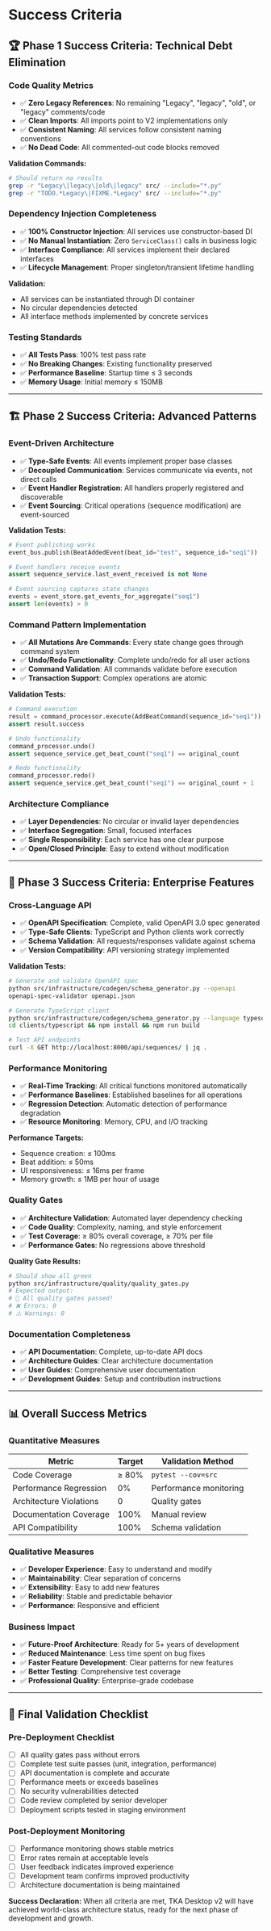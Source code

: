 # Success Criteria

## 🏆 **Phase 1 Success Criteria: Technical Debt Elimination**

### **Code Quality Metrics**

- ✅ **Zero Legacy References**: No remaining "Legacy", "legacy", "old", or "legacy" comments/code
- ✅ **Clean Imports**: All imports point to V2 implementations only
- ✅ **Consistent Naming**: All services follow consistent naming conventions
- ✅ **No Dead Code**: All commented-out code blocks removed

**Validation Commands:**

```bash
# Should return no results
grep -r "Legacy\|legacy\|old\|legacy" src/ --include="*.py"
grep -r "TODO.*Legacy\|FIXME.*Legacy" src/ --include="*.py"
```

### **Dependency Injection Completeness**

- ✅ **100% Constructor Injection**: All services use constructor-based DI
- ✅ **No Manual Instantiation**: Zero `ServiceClass()` calls in business logic
- ✅ **Interface Compliance**: All services implement their declared interfaces
- ✅ **Lifecycle Management**: Proper singleton/transient lifetime handling

**Validation:**

- All services can be instantiated through DI container
- No circular dependencies detected
- All interface methods implemented by concrete services

### **Testing Standards**

- ✅ **All Tests Pass**: 100% test pass rate
- ✅ **No Breaking Changes**: Existing functionality preserved
- ✅ **Performance Baseline**: Startup time ≤ 3 seconds
- ✅ **Memory Usage**: Initial memory ≤ 150MB

---

## 🏗️ **Phase 2 Success Criteria: Advanced Patterns**

### **Event-Driven Architecture**

- ✅ **Type-Safe Events**: All events implement proper base classes
- ✅ **Decoupled Communication**: Services communicate via events, not direct calls
- ✅ **Event Handler Registration**: All handlers properly registered and discoverable
- ✅ **Event Sourcing**: Critical operations (sequence modification) are event-sourced

**Validation Tests:**

```python
# Event publishing works
event_bus.publish(BeatAddedEvent(beat_id="test", sequence_id="seq1"))

# Event handlers receive events
assert sequence_service.last_event_received is not None

# Event sourcing captures state changes
events = event_store.get_events_for_aggregate("seq1")
assert len(events) > 0
```

### **Command Pattern Implementation**

- ✅ **All Mutations Are Commands**: Every state change goes through command system
- ✅ **Undo/Redo Functionality**: Complete undo/redo for all user actions
- ✅ **Command Validation**: All commands validate before execution
- ✅ **Transaction Support**: Complex operations are atomic

**Validation Tests:**

```python
# Command execution
result = command_processor.execute(AddBeatCommand(sequence_id="seq1"))
assert result.success

# Undo functionality
command_processor.undo()
assert sequence_service.get_beat_count("seq1") == original_count

# Redo functionality
command_processor.redo()
assert sequence_service.get_beat_count("seq1") == original_count + 1
```

### **Architecture Compliance**

- ✅ **Layer Dependencies**: No circular or invalid layer dependencies
- ✅ **Interface Segregation**: Small, focused interfaces
- ✅ **Single Responsibility**: Each service has one clear purpose
- ✅ **Open/Closed Principle**: Easy to extend without modification

---

## 🚀 **Phase 3 Success Criteria: Enterprise Features**

### **Cross-Language API**

- ✅ **OpenAPI Specification**: Complete, valid OpenAPI 3.0 spec generated
- ✅ **Type-Safe Clients**: TypeScript and Python clients work correctly
- ✅ **Schema Validation**: All requests/responses validate against schema
- ✅ **Version Compatibility**: API versioning strategy implemented

**Validation Tests:**

```bash
# Generate and validate OpenAPI spec
python src/infrastructure/codegen/schema_generator.py --openapi
openapi-spec-validator openapi.json

# Generate TypeScript client
python src/infrastructure/codegen/schema_generator.py --language typescript
cd clients/typescript && npm install && npm run build

# Test API endpoints
curl -X GET http://localhost:8000/api/sequences/ | jq .
```

### **Performance Monitoring**

- ✅ **Real-Time Tracking**: All critical functions monitored automatically
- ✅ **Performance Baselines**: Established baselines for all operations
- ✅ **Regression Detection**: Automatic detection of performance degradation
- ✅ **Resource Monitoring**: Memory, CPU, and I/O tracking

**Performance Targets:**

- Sequence creation: ≤ 100ms
- Beat addition: ≤ 50ms
- UI responsiveness: ≤ 16ms per frame
- Memory growth: ≤ 1MB per hour of usage

### **Quality Gates**

- ✅ **Architecture Validation**: Automated layer dependency checking
- ✅ **Code Quality**: Complexity, naming, and style enforcement
- ✅ **Test Coverage**: ≥ 80% overall coverage, ≥ 70% per file
- ✅ **Performance Gates**: No regressions above threshold

**Quality Gate Results:**

```bash
# Should show all green
python src/infrastructure/quality/quality_gates.py
# Expected output:
# 🎉 All quality gates passed!
# ❌ Errors: 0
# ⚠️ Warnings: 0
```

### **Documentation Completeness**

- ✅ **API Documentation**: Complete, up-to-date API docs
- ✅ **Architecture Guides**: Clear architecture documentation
- ✅ **User Guides**: Comprehensive user documentation
- ✅ **Development Guides**: Setup and contribution instructions

---

## 📊 **Overall Success Metrics**

### **Quantitative Measures**

| Metric                  | Target | Validation Method      |
| ----------------------- | ------ | ---------------------- |
| Code Coverage           | ≥ 80%  | `pytest --cov=src`     |
| Performance Regression  | 0%     | Performance monitoring |
| Architecture Violations | 0      | Quality gates          |
| Documentation Coverage  | 100%   | Manual review          |
| API Compatibility       | 100%   | Schema validation      |

### **Qualitative Measures**

- ✅ **Developer Experience**: Easy to understand and modify
- ✅ **Maintainability**: Clear separation of concerns
- ✅ **Extensibility**: Easy to add new features
- ✅ **Reliability**: Stable and predictable behavior
- ✅ **Performance**: Responsive and efficient

### **Business Impact**

- ✅ **Future-Proof Architecture**: Ready for 5+ years of development
- ✅ **Reduced Maintenance**: Less time spent on bug fixes
- ✅ **Faster Feature Development**: Clear patterns for new features
- ✅ **Better Testing**: Comprehensive test coverage
- ✅ **Professional Quality**: Enterprise-grade codebase

---

## 🎯 **Final Validation Checklist**

### **Pre-Deployment Checklist**

- [ ] All quality gates pass without errors
- [ ] Complete test suite passes (unit, integration, performance)
- [ ] API documentation is complete and accurate
- [ ] Performance meets or exceeds baselines
- [ ] No security vulnerabilities detected
- [ ] Code review completed by senior developer
- [ ] Deployment scripts tested in staging environment

### **Post-Deployment Monitoring**

- [ ] Performance monitoring shows stable metrics
- [ ] Error rates remain at acceptable levels
- [ ] User feedback indicates improved experience
- [ ] Development team confirms improved productivity
- [ ] Architecture documentation is being maintained

**Success Declaration:**
When all criteria are met, TKA Desktop v2 will have achieved world-class architecture status, ready for the next phase of development and growth.
